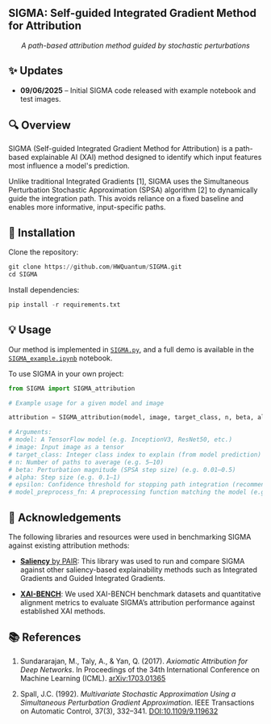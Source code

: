 ## SIGMA: Self-guided Integrated Gradient Method for Attribution
<p align="center"><em>A path-based attribution method guided by stochastic perturbations</em></p>


## ✨ Updates
- **09/06/2025** – Initial SIGMA code released with example notebook and test images.


## 🔍 Overview

SIGMA (Self-guided Integrated Gradient Method for Attribution) is a path-based explainable AI (XAI) method designed to identify which input features most influence a model's prediction.

Unlike traditional Integrated Gradients [1], SIGMA uses the Simultaneous Perturbation Stochastic Approximation (SPSA) algorithm [2] to dynamically guide the integration path. This avoids reliance on a fixed baseline and enables more informative, input-specific paths.


## 🚀 Installation

Clone the repository:

```python
git clone https://github.com/HWQuantum/SIGMA.git
cd SIGMA
```

Install dependencies:

```python
pip install -r requirements.txt
```


## 💡 Usage

Our method is implemented in [`SIGMA.py`](SIGMA.py), and a full demo is available in the [`SIGMA_example.ipynb`](SIGMA_example.ipynb) notebook.

To use SIGMA in your own project:

```python
from SIGMA import SIGMA_attribution

# Example usage for a given model and image

attribution = SIGMA_attribution(model, image, target_class, n, beta, alpha, epsilon, model_preprocess_fn)

# Arguments:
# model: A TensorFlow model (e.g. InceptionV3, ResNet50, etc.)
# image: Input image as a tensor
# target_class: Integer class index to explain (from model prediction)
# n: Number of paths to average (e.g. 5–10)
# beta: Perturbation magnitude (SPSA step size) (e.g. 0.01–0.5)
# alpha: Step size (e.g. 0.1–1)
# epsilon: Confidence threshold for stopping path integration (recommend 0.01-0.05)
# model_preprocess_fn: A preprocessing function matching the model (e.g., keras.applications.inception_v3.preprocess_input)

```

## 🤝 Acknowledgements

The following libraries and resources were used in benchmarking SIGMA against existing attribution methods:

- [**Saliency** by PAIR](https://github.com/PAIR-code/saliency): This library was used to run and compare SIGMA against other saliency-based explainability methods such as Integrated Gradients and Guided Integrated Gradients.

- [**XAI-BENCH**](https://github.com/XAIdataset/XAIdataset.github.io): We used XAI-BENCH benchmark datasets and quantitative alignment metrics to evaluate SIGMA’s attribution performance against established XAI methods.

## 📚 References

1. Sundararajan, M., Taly, A., & Yan, Q. (2017). *Axiomatic Attribution for Deep Networks*. In Proceedings of the 34th International Conference on Machine Learning (ICML). [arXiv:1703.01365](https://arxiv.org/abs/1703.01365)

2. Spall, J.C. (1992). *Multivariate Stochastic Approximation Using a Simultaneous Perturbation Gradient Approximation*. IEEE Transactions on Automatic Control, 37(3), 332–341. [DOI:10.1109/9.119632](https://doi.org/10.1109/9.119632)




